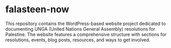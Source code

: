 # falasteen-now
This repository contains the WordPress-based website project dedicated to documenting UNGA (United Nations General Assembly) resolutions for Palestine. The website features a comprehensive structure with sections for resolutions, events, blog posts, resources, and ways to get involved.
